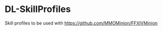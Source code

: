 DL-SkillProfiles
================

Skill profiles to be used with https://github.com/MMOMinion/FFXIVMinion
